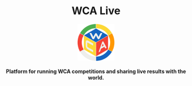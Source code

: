 <h1 align="center">WCA Live</h1>
<div align="center">
  <img height="100" src="client/public/favicon.png" />
</div>
<br />
<div align="center">
  <strong>
    Platform for running WCA competitions and sharing live results with the world.
  </strong>
</div>
<br />

